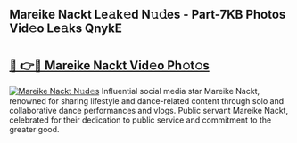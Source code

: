 ## Mareike Nackt Le𝚊k𝚎d N𝚞𝚍es - Part-7KB Photos Vid𝚎o Le𝚊ks QnykE

# <h2><a href="http://fb8aza.evod.top/?m=Mareike+Nackt">🔗 👉🔴 Mareike Nackt Vid𝚎o Ph𝚘t𝚘s</a></h2>

[![Mareike Nackt N𝚞d𝚎s](https://i.imgur.com/8V9OHl7.gif)](http://fb8aza.evod.top/?m=Mareike+Nackt)
Influential social media star Mareike Nackt, renowned for sharing lifestyle and dance-related content through solo and collaborative dance performances and vlogs. Public servant Mareike Nackt, celebrated for their dedication to public service and commitment to the greater good. 
